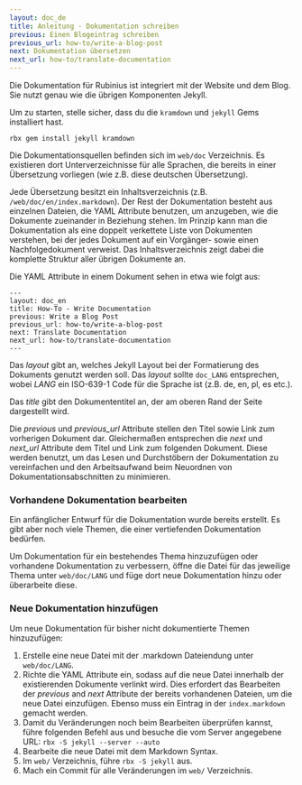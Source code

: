 ```yaml
---
layout: doc_de
title: Anleitung - Dokumentation schreiben
previous: Einen Blogeintrag schreiben
previous_url: how-to/write-a-blog-post
next: Dokumentation übersetzen
next_url: how-to/translate-documentation
---
```


Die Dokumentation für Rubinius ist integriert mit der Website und dem Blog. Sie
nutzt genau wie die übrigen Komponenten Jekyll.

Um zu starten, stelle sicher, dass du die `kramdown` und `jekyll` Gems 
installiert hast.

    rbx gem install jekyll kramdown

Die Dokumentationsquellen befinden sich im `web/doc` Verzeichnis. Es existieren
dort Unterverzeichnisse für alle Sprachen, die bereits in einer Übersetzung 
vorliegen (wie z.B. diese deutschen Übersetzung).

Jede Übersetzung besitzt ein Inhaltsverzeichnis
(z.B. `/web/doc/en/index.markdown`). Der Rest der Dokumentation besteht aus 
einzelnen Dateien, die YAML Attribute benutzen, um anzugeben, wie die Dokumente
zueinander in Beziehung stehen. Im Prinzip kann man die Dokumentation als eine
doppelt verkettete Liste von Dokumenten verstehen, bei der jedes Dokument auf 
ein Vorgänger- sowie einen Nachfolgedokument verweist. Das Inhaltsverzeichnis 
zeigt dabei die komplette Struktur aller übrigen Dokumente an.

Die YAML Attribute in einem Dokument sehen in etwa wie folgt aus:

    ---
    layout: doc_en
    title: How-To - Write Documentation
    previous: Write a Blog Post
    previous_url: how-to/write-a-blog-post
    next: Translate Documentation
    next_url: how-to/translate-documentation
    ---

Das _layout_ gibt an, welches Jekyll Layout bei der Formatierung des Dokuments
genutzt werden soll. Das _layout_ sollte `doc_LANG` entsprechen, wobei _LANG_ 
ein ISO-639-1 Code für die Sprache ist (z.B. de, en, pl, es etc.).

Das _title_ gibt den Dokumententitel an, der am oberen Rand der Seite 
dargestellt wird.

Die _previous_ und _previous\_url_ Attribute stellen den Titel sowie Link zum 
vorherigen Dokument dar. Gleichermaßen entsprechen die _next_ und _next\_url_ 
Attribute dem Titel und Link zum folgenden Dokument. Diese werden benutzt, um 
das Lesen und Durchstöbern der Dokumentation zu vereinfachen und den 
Arbeitsaufwand beim Neuordnen von Dokumentationsabschnitten zu minimieren.

### Vorhandene Dokumentation bearbeiten

Ein anfänglicher Entwurf für die Dokumentation wurde bereits erstellt. Es gibt
aber noch viele Themen, die einer vertiefenden Dokumentation bedürfen.

Um Dokumentation für ein bestehendes Thema hinzuzufügen oder vorhandene 
Dokumentation zu verbessern, öffne die Datei für das jeweilige Thema unter 
`web/doc/LANG` und füge dort neue Dokumentation hinzu oder überarbeite diese.

### Neue Dokumentation hinzufügen

Um neue Dokumentation für bisher nicht dokumentierte Themen hinzuzufügen:

1. Erstelle eine neue Datei mit der .markdown Dateiendung unter `web/doc/LANG`.
1. Richte die YAML Attribute ein, sodass auf die neue Datei innerhalb der 
   existierenden Dokumente verlinkt wird. Dies erfordert das Bearbeiten der 
   _previous_ and _next_ Attribute der bereits vorhandenen Dateien, um die neue
   Datei einzufügen. Ebenso muss ein Eintrag in der `index.markdown` gemacht 
   werden.
1. Damit du Veränderungen noch beim Bearbeiten überprüfen kannst, führe 
   folgenden Befehl aus und besuche die vom Server angegebene URL:
   `rbx -S jekyll --server --auto`
1. Bearbeite die neue Datei mit dem Markdown Syntax.
1. Im `web/` Verzeichnis, führe `rbx -S jekyll` aus.
1. Mach ein Commit für alle Veränderungen im `web/` Verzeichnis.
